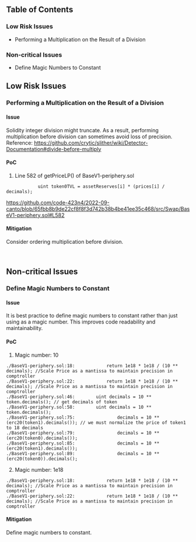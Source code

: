 ## Table of Contents
### Low Risk Issues
- Performing a Multiplication on the Result of a Division
### Non-critical Issues
- Define Magic Numbers to Constant

## Low Risk Issues
### Performing a Multiplication on the Result of a Division

#### Issue
Solidity integer division might truncate. As a result, performing multiplication before division can sometimes avoid loss of precision.
Reference: https://github.com/crytic/slither/wiki/Detector-Documentation#divide-before-multiply

#### PoC
1. Line 582 of getPriceLP() of BaseV1-periphery.sol 
```solidity
            uint token0TVL = assetReserves[i] * (prices[i] / decimals);
```
https://github.com/code-423n4/2022-09-canto/blob/65fbb8b9de22cf8f8f3d742b38b4be41ee35c468/src/Swap/BaseV1-periphery.sol#L582

#### Mitigation
Consider ordering multiplication before division.

&ensp;
## Non-critical Issues
### Define Magic Numbers to Constant

#### Issue
It is best practice to define magic numbers to constant rather than just using as a magic number.
This improves code readability and maintainability. 

#### PoC
1. Magic number: 10
```solidity
./BaseV1-periphery.sol:18:            return 1e18 * 1e18 / (10 ** decimals); //Scale Price as a mantissa to maintain precision in comptroller
./BaseV1-periphery.sol:22:            return 1e18 * 1e18 / (10 ** decimals); //Scale Price as a mantissa to maintain precision in comptroller
./BaseV1-periphery.sol:46:        uint decimals = 10 ** token.decimals(); // get decimals of token
./BaseV1-periphery.sol:58:        uint decimals = 10 ** token.decimals();
./BaseV1-periphery.sol:75:                decimals = 10 ** (erc20(token1).decimals()); // we must normalize the price of token1 to 18 decimals
./BaseV1-periphery.sol:79:                decimals = 10 ** (erc20(token0).decimals());
./BaseV1-periphery.sol:85:                decimals = 10 ** (erc20(token1).decimals());
./BaseV1-periphery.sol:89:                decimals = 10 ** (erc20(token0)).decimals();
```

2. Magic number: 1e18
```solidity
./BaseV1-periphery.sol:18:            return 1e18 * 1e18 / (10 ** decimals); //Scale Price as a mantissa to maintain precision in comptroller
./BaseV1-periphery.sol:22:            return 1e18 * 1e18 / (10 ** decimals); //Scale Price as a mantissa to maintain precision in comptroller
```

#### Mitigation
Define magic numbers to constant.

&ensp;